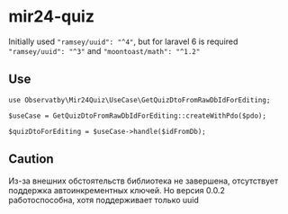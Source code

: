 # mir24-quiz

Initially used `"ramsey/uuid": "^4"`, but for laravel 6 is required `"ramsey/uuid": "^3"` and `"moontoast/math": "^1.2"`

## Use

```
use Observatby\Mir24Quiz\UseCase\GetQuizDtoFromRawDbIdForEditing;

$useCase = GetQuizDtoFromRawDbIdForEditing::createWithPdo($pdo);

$quizDtoForEditing = $useCase->handle($idFromDb);
```

## Caution

Из-за внешних обстоятельств библиотека не завершена,
отсутствует поддержка автоинкрементных ключей.
Но версия 0.0.2 работоспособна, хотя поддерживает только uuid
